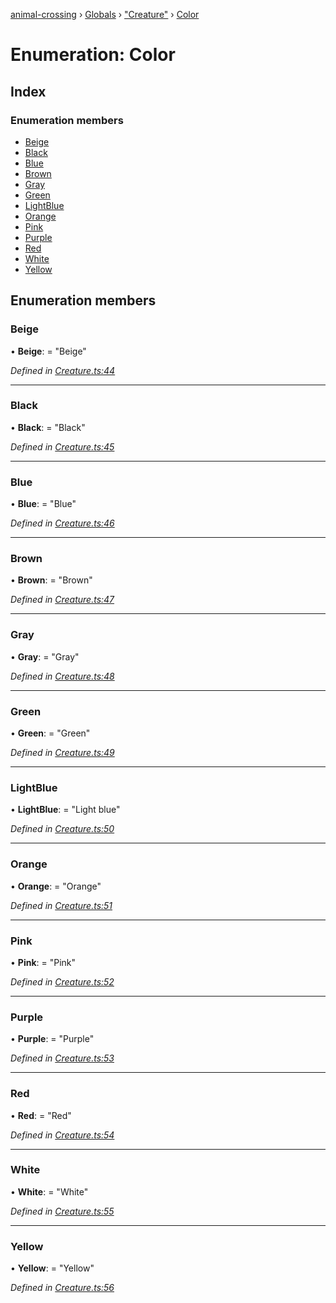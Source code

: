 [animal-crossing](../README.md) › [Globals](../globals.md) › ["Creature"](../modules/_creature_.md) › [Color](_creature_.color.md)

# Enumeration: Color

## Index

### Enumeration members

* [Beige](_creature_.color.md#beige)
* [Black](_creature_.color.md#black)
* [Blue](_creature_.color.md#blue)
* [Brown](_creature_.color.md#brown)
* [Gray](_creature_.color.md#gray)
* [Green](_creature_.color.md#green)
* [LightBlue](_creature_.color.md#lightblue)
* [Orange](_creature_.color.md#orange)
* [Pink](_creature_.color.md#pink)
* [Purple](_creature_.color.md#purple)
* [Red](_creature_.color.md#red)
* [White](_creature_.color.md#white)
* [Yellow](_creature_.color.md#yellow)

## Enumeration members

###  Beige

• **Beige**: = "Beige"

*Defined in [Creature.ts:44](https://github.com/Norviah/animal-crossing/blob/37c048c/module/types/Creature.ts#L44)*

___

###  Black

• **Black**: = "Black"

*Defined in [Creature.ts:45](https://github.com/Norviah/animal-crossing/blob/37c048c/module/types/Creature.ts#L45)*

___

###  Blue

• **Blue**: = "Blue"

*Defined in [Creature.ts:46](https://github.com/Norviah/animal-crossing/blob/37c048c/module/types/Creature.ts#L46)*

___

###  Brown

• **Brown**: = "Brown"

*Defined in [Creature.ts:47](https://github.com/Norviah/animal-crossing/blob/37c048c/module/types/Creature.ts#L47)*

___

###  Gray

• **Gray**: = "Gray"

*Defined in [Creature.ts:48](https://github.com/Norviah/animal-crossing/blob/37c048c/module/types/Creature.ts#L48)*

___

###  Green

• **Green**: = "Green"

*Defined in [Creature.ts:49](https://github.com/Norviah/animal-crossing/blob/37c048c/module/types/Creature.ts#L49)*

___

###  LightBlue

• **LightBlue**: = "Light blue"

*Defined in [Creature.ts:50](https://github.com/Norviah/animal-crossing/blob/37c048c/module/types/Creature.ts#L50)*

___

###  Orange

• **Orange**: = "Orange"

*Defined in [Creature.ts:51](https://github.com/Norviah/animal-crossing/blob/37c048c/module/types/Creature.ts#L51)*

___

###  Pink

• **Pink**: = "Pink"

*Defined in [Creature.ts:52](https://github.com/Norviah/animal-crossing/blob/37c048c/module/types/Creature.ts#L52)*

___

###  Purple

• **Purple**: = "Purple"

*Defined in [Creature.ts:53](https://github.com/Norviah/animal-crossing/blob/37c048c/module/types/Creature.ts#L53)*

___

###  Red

• **Red**: = "Red"

*Defined in [Creature.ts:54](https://github.com/Norviah/animal-crossing/blob/37c048c/module/types/Creature.ts#L54)*

___

###  White

• **White**: = "White"

*Defined in [Creature.ts:55](https://github.com/Norviah/animal-crossing/blob/37c048c/module/types/Creature.ts#L55)*

___

###  Yellow

• **Yellow**: = "Yellow"

*Defined in [Creature.ts:56](https://github.com/Norviah/animal-crossing/blob/37c048c/module/types/Creature.ts#L56)*
